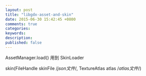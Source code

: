 ```yaml
---
layout: post
title: "libgdx-asset-and-skin"
date: 2015-06-30 15:42:45 +0800
comments: true
categories: 
keywords: 
description: 
published: false
---
```


AssetManager.load() 用到 SkinLoader

skin(FileHandle skinFile /*json文件*/, TextureAtlas atlas /*atlas文件*/)